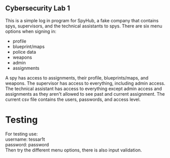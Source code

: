 ## Cybersecurity Lab 1

This is a simple log in program for SpyHub, a fake company that contains spys, supervisors, and the technical assistants to spys. There are six menu options when signing in:
* profile
* blueprint/maps
* police data
* weapons
* admin
* assignments

A spy has access to assignments, their profile, blueprints/maps, and weapons. The supervisor has access to everything, including admin access. The technical assistant has access to everything except admin access and assignments as they aren't allowed to see past and current assignment. The current csv file contains the users, passwords, and access level.

# Testing
For testing use: <br>
username: tessar1t <br>
password: password
<br>
Then try the different menu options, there is also input validation.
